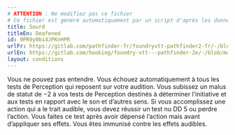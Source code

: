 ```yaml
---
# ATTENTION : Ne modifiez pas ce fichier
# Ce fichier est généré automatiquement par un script d'après les données du module Foundry VTT officiel et de sa traduction
title: Sourd
titleEn: Deafened
id: 9PR9y0bi4JPKnHPR
urlFr: https://gitlab.com/pathfinder-fr/foundryvtt-pathfinder2-fr/-/blob/master/data/conditionitems/9PR9y0bi4JPKnHPR.htm
urlEn: https://gitlab.com/hooking/foundry-vtt---pathfinder-2e/-/blob/master/packs/data/conditionitems.db/deafened.json
layout: conditions
---
```

Vous ne pouvez pas entendre. Vous échouez automatiquement à tous les tests de Perception qui reposent sur votre audition. Vous subissez un malus de statut de −2 à vos tests de Perception destinés à déterminer l’initiative et aux tests en rapport avec le son et d’autres sens. Si vous accomplissez une action qui a le trait audible, vous devez réussir un test nu DD 5 ou perdre l’action. Vous faites ce test après avoir dépensé l’action mais avant d’appliquer ses effets. Vous êtes immunisé contre les effets audibles.
